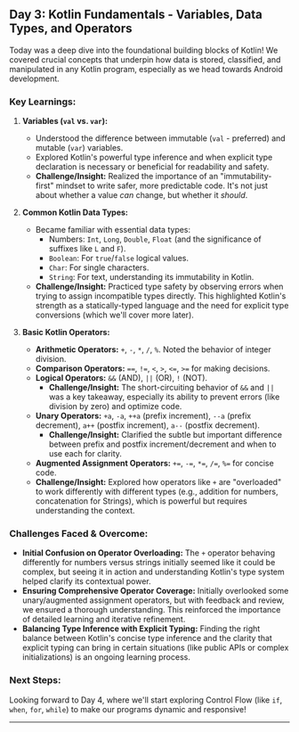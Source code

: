## Day 3: Kotlin Fundamentals - Variables, Data Types, and Operators

Today was a deep dive into the foundational building blocks of Kotlin! We covered crucial concepts that underpin how data is stored, classified, and manipulated in any Kotlin program, especially as we head towards Android development.

### Key Learnings:

1.  **Variables (`val` vs. `var`):**
    *   Understood the difference between immutable (`val` - preferred) and mutable (`var`) variables.
    *   Explored Kotlin's powerful type inference and when explicit type declaration is necessary or beneficial for readability and safety.
    *   **Challenge/Insight:** Realized the importance of an "immutability-first" mindset to write safer, more predictable code. It's not just about whether a value *can* change, but whether it *should*.

2.  **Common Kotlin Data Types:**
    *   Became familiar with essential data types:
        *   Numbers: `Int`, `Long`, `Double`, `Float` (and the significance of suffixes like `L` and `F`).
        *   `Boolean`: For `true`/`false` logical values.
        *   `Char`: For single characters.
        *   `String`: For text, understanding its immutability in Kotlin.
    *   **Challenge/Insight:** Practiced type safety by observing errors when trying to assign incompatible types directly. This highlighted Kotlin's strength as a statically-typed language and the need for explicit type conversions (which we'll cover more later).

3.  **Basic Kotlin Operators:**
    *   **Arithmetic Operators:** `+`, `-`, `*`, `/`, `%`. Noted the behavior of integer division.
    *   **Comparison Operators:** `==`, `!=`, `<`, `>`, `<=`, `>=` for making decisions.
    *   **Logical Operators:** `&&` (AND), `||` (OR), `!` (NOT).
        *   **Challenge/Insight:** The short-circuiting behavior of `&&` and `||` was a key takeaway, especially its ability to prevent errors (like division by zero) and optimize code.
    *   **Unary Operators:** `+a`, `-a`, `++a` (prefix increment), `--a` (prefix decrement), `a++` (postfix increment), `a--` (postfix decrement).
        *   **Challenge/Insight:** Clarified the subtle but important difference between prefix and postfix increment/decrement and when to use each for clarity.
    *   **Augmented Assignment Operators:** `+=`, `-=`, `*=`, `/=`, `%=` for concise code.
    *   **Challenge/Insight:** Explored how operators like `+` are "overloaded" to work differently with different types (e.g., addition for numbers, concatenation for Strings), which is powerful but requires understanding the context.

### Challenges Faced & Overcome:

*   **Initial Confusion on Operator Overloading:** The `+` operator behaving differently for numbers versus strings initially seemed like it could be complex, but seeing it in action and understanding Kotlin's type system helped clarify its contextual power.
*   **Ensuring Comprehensive Operator Coverage:** Initially overlooked some unary/augmented assignment operators, but with feedback and review, we ensured a thorough understanding. This reinforced the importance of detailed learning and iterative refinement.
*   **Balancing Type Inference with Explicit Typing:** Finding the right balance between Kotlin's concise type inference and the clarity that explicit typing can bring in certain situations (like public APIs or complex initializations) is an ongoing learning process.

### Next Steps:

Looking forward to Day 4, where we'll start exploring Control Flow (like `if`, `when`, `for`, `while`) to make our programs dynamic and responsive!

---
